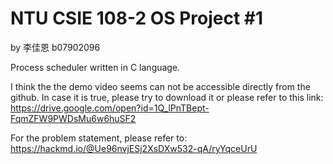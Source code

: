 # NTU CSIE 108-2 OS Project #1
by 李佳恩 b07902096

Process scheduler written in C language.

I think the the demo video seems can not be accessible directly from the github. In case it is true, please try to download it or please refer to this link: https://drive.google.com/open?id=1Q_lPnTBept-FqmZFW9PWDsMu6w6huSF2

For the problem statement, please refer to: 
https://hackmd.io/@Ue96nvjESj2XsDXw532-qA/ryYqceUrU
